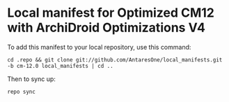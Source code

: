 Local manifest for Optimized CM12 with ArchiDroid Optimizations V4
==============

To add this manifest to your local repository, use this command:

    cd .repo && git clone git://github.com/AntaresOne/local_manifests.git -b cm-12.0 local_manifests | cd ..
    
Then to sync up:

    repo sync
